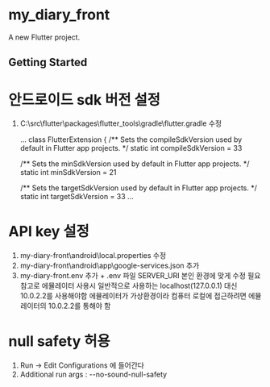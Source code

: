 # my_diary_front

A new Flutter project.

## Getting Started

# 안드로이드 sdk 버전 설정
1. C:\src\flutter\packages\flutter_tools\gradle\flutter.gradle 수정

   ...
   class FlutterExtension {
   /** Sets the compileSdkVersion used by default in Flutter app projects. */
   static int compileSdkVersion = 33

   /** Sets the minSdkVersion used by default in Flutter app projects. */
   static int minSdkVersion = 21

   /** Sets the targetSdkVersion used by default in Flutter app projects. */
   static int targetSdkVersion = 33
   ...

# API key 설정
1. my-diary-front\android\local.properties 수정
2. my-diary-front\android\app\google-services.json 추가
3. my-diary-front\.env 추가 + .env 파일 SERVER_URI 본인 환경에 맞게 수정 필요
   참고로 에뮬레이터 사용시 일반적으로 사용하는 localhost(127.0.0.1) 대신 10.0.2.2를 사용해야함
   에뮬레이터가 가상환경이라 컴퓨터 로컬에 접근하려면 에뮬레이터의 10.0.2.2를 통해야 함

# null safety 허용
1. Run → Edit Configurations 에 들어간다
2. Additional run args : --no-sound-null-safety